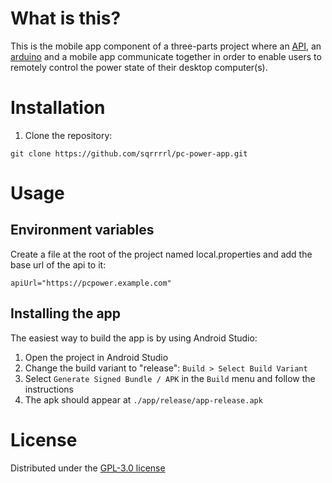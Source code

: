 # What is this?
This is the mobile app component of a three-parts project where an [API](https://github.com/sqrrrrl/pc-power-api), an [arduino](https://github.com/sqrrrrl/pc-power-arduino) and a mobile app communicate together in order to enable users to remotely control the power state of their desktop computer(s).

# Installation
1. Clone the repository:
```
git clone https://github.com/sqrrrrl/pc-power-app.git
```

# Usage
## Environment variables
Create a file at the root of the project named local.properties and add the base url of the api to it:
```
apiUrl="https://pcpower.example.com"
``` 

## Installing the app
The easiest way to build the app is by using Android Studio:
1. Open the project in Android Studio
2. Change the build variant to "release": ```Build > Select Build Variant```
3. Select ```Generate Signed Bundle / APK``` in the ```Build``` menu and follow the instructions
4. The apk should appear at ```./app/release/app-release.apk```


# License
Distributed under the [GPL-3.0 license](https://github.com/sqrrrrl/pc-power-app#GPL-3.0-1-ov-file)
